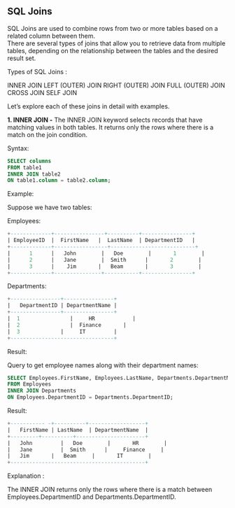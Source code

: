 ## SQL Joins
SQL Joins are used to combine rows from two or more tables based on a related column between them.<br> There are several types of joins that allow you to retrieve data from multiple tables, depending on the relationship between the tables and the desired result set.

Types of SQL Joins :

INNER JOIN
LEFT (OUTER) JOIN
RIGHT (OUTER) JOIN
FULL (OUTER) JOIN
CROSS JOIN
SELF JOIN


Let’s explore each of these joins in detail with examples.

**1. INNER JOIN -**
The INNER JOIN keyword selects records that have matching values in both tables. It returns only the rows where there is a match on the join condition.

Syntax:

```sql
SELECT columns
FROM table1
INNER JOIN table2
ON table1.column = table2.column;
```

Example:

Suppose we have two tables:

Employees:
```sql
+-------------+----------------+----------+----------------+
| EmployeeID  |  FirstName   |  LastName  |	DepartmentID   |
+-------------+-----------------+---------------------------+
|      1      |   John	      |   Doe	     |       1        |
|      2      |   Jane	      |  Smith	    |       2        |
|      3      |    Jim       |   Beam	    |       3        |
+-------------+---------------+-----------+----------------+
```

Departments:

```sql
+----------------+----------------+
|   DepartmentID | DepartmentName |
+----------------+----------------+
|  1	            |     HR	        |
|  2	            |  Finance       |
|  3             |     IT         |
+---------------------------------+
```

Result:

Query to get employee names along with their department names:

```sql
SELECT Employees.FirstName, Employees.LastName, Departments.DepartmentName
FROM Employees
INNER JOIN Departments
ON Employees.DepartmentID = Departments.DepartmentID;
```

Result:
```sql
+----------- -+----------+------------------+
|   FirstName | LastName  |	DepartmentName  |
+---------+----------+----------------------+
|   John	     |   Doe	    |       HR        |
|   Jane	     |  Smith	   |     Finance     |
|   Jim       |   Beam	   |       IT        |
+-------------------------------------------+
```

Explanation :

 The INNER JOIN returns only the rows where there is a match between Employees.DepartmentID and Departments.DepartmentID.
